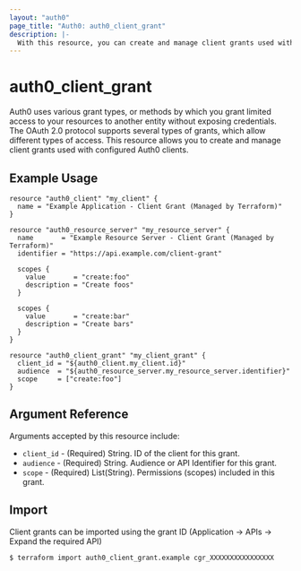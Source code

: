 ```yaml
---
layout: "auth0"
page_title: "Auth0: auth0_client_grant"
description: |-
  With this resource, you can create and manage client grants used with configured Auth0 clients.
---
```


# auth0_client_grant

Auth0 uses various grant types, or methods by which you grant limited access to your resources to another entity without exposing credentials. The OAuth 2.0 protocol supports several types of grants, which allow different types of access. This resource allows you to create and manage client grants used with configured Auth0 clients.

## Example Usage

```hcl
resource "auth0_client" "my_client" {
  name = "Example Application - Client Grant (Managed by Terraform)"
}

resource "auth0_resource_server" "my_resource_server" {
  name       = "Example Resource Server - Client Grant (Managed by Terraform)"
  identifier = "https://api.example.com/client-grant"

  scopes {
    value       = "create:foo"
    description = "Create foos"
  }

  scopes {
    value       = "create:bar"
    description = "Create bars"
  }
}

resource "auth0_client_grant" "my_client_grant" {
  client_id = "${auth0_client.my_client.id}"
  audience  = "${auth0_resource_server.my_resource_server.identifier}"
  scope     = ["create:foo"]
}
```

## Argument Reference

Arguments accepted by this resource include:

* `client_id` - (Required) String. ID of the client for this grant.
* `audience` - (Required) String. Audience or API Identifier for this grant.
* `scope` - (Required) List(String). Permissions (scopes) included in this grant.

## Import

Client grants can be imported using the grant ID (Application -> APIs -> Expand the required API)

```
$ terraform import auth0_client_grant.example cgr_XXXXXXXXXXXXXXXX
```
